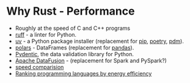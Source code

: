 # Why Rust - Performance

* Roughly at the speed of C and C++ programs
* [ruff](https://github.com/astral-sh/ruff) - a linter for Python.
* [uv](https://github.com/astral-sh/uv) - a Python package installer (replacement for [pip](https://pip.pypa.io/), [poetry](https://python-poetry.org/), [pdm](https://github.com/pdm-project/pdm)).
* [polars](https://pola.rs/) - DataFrames (replacement for [pandas](https://pandas.pydata.org/)).
* [Pydentic](https://docs.pydantic.dev/), the data validation library for Python.
* [Apache DataFusion](https://datafusion.apache.org/) - (replacement for Spark and PySpark?)
* [speed comparision](https://github.com/niklas-heer/speed-comparison)
* [Ranking programming languages by energy efficiency](https://thenewstack.io/which-programming-languages-use-the-least-electricity/)


